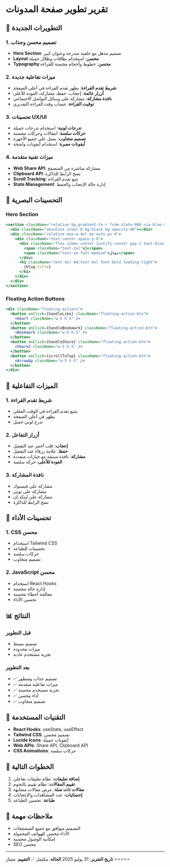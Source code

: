 # تقرير تطوير صفحة المدونات

## 🚀 التطويرات الجديدة

### 1. تصميم محسن وجذاب

- **Hero Section**: تصميم مذهل مع خلفية متدرجة وعنوان كبير
- **Layout محسن**: استخدام بطاقات وظلال جميلة
- **Typography محسن**: خطوط وأحجام محسنة للقراءة

### 2. ميزات تفاعلية جديدة

- **شريط تقدم القراءة**: يظهر تقدم القراءة في أعلى الصفحة
- **أزرار عائمة**: إعجاب، حفظ، مشاركة، العودة للأعلى
- **نافذة مشاركة**: مشاركة على وسائل التواصل الاجتماعي
- **توقيت القراءة**: حساب وقت القراءة التقديري

### 3. تحسينات UX/UI

- **تدرجات لونية**: استخدام تدرجات جميلة
- **حركات سلسة**: انتقالات وحركات محسنة
- **تصميم متجاوب**: يعمل على جميع الأجهزة
- **أيقونات معبرة**: استخدام أيقونات واضحة

### 4. ميزات تقنية متقدمة

- **Web Share API**: مشاركة مباشرة من المتصفح
- **Clipboard API**: نسخ الرابط للذاكرة
- **Scroll Tracking**: تتبع تقدم القراءة
- **State Management**: إدارة حالة الإعجاب والحفظ

## 🎨 التحسينات البصرية

### Hero Section

```jsx
<section className="relative bg-gradient-to-r from-slate-900 via-blue-900 to-slate-900 text-white py-20">
  <div className="absolute inset-0 bg-black bg-opacity-40"></div>
  <div className="relative max-w-4xl mx-auto px-4">
    <div className="text-center space-y-6">
      <div className="flex items-center justify-center gap-2 text-blue-200 mb-4">
        <span className="text-2xl">📝</span>
        <span className="text-sm font-medium">مقال</span>
      </div>
      <h1 className="text-4xl md:text-6xl font-bold leading-tight">
        {blog.title}
      </h1>
    </div>
  </div>
</section>
```

### Floating Action Buttons

```jsx
<div className="floating-actions">
  <button onClick={handleLike} className="floating-action-btn">
    <Heart className="w-5 h-5" />
  </button>
  <button onClick={handleBookmark} className="floating-action-btn">
    <Bookmark className="w-5 h-5" />
  </button>
  <button onClick={handleShare} className="floating-action-btn">
    <Share2 className="w-5 h-5" />
  </button>
  <button onClick={scrollToTop} className="floating-action-btn">
    <ArrowUp className="w-5 h-5" />
  </button>
</div>
```

## 📱 الميزات التفاعلية

### 1. شريط تقدم القراءة

- يتتبع تقدم القراءة في الوقت الفعلي
- يظهر في أعلى الصفحة
- تدرج لوني جميل

### 2. أزرار التفاعل

- **إعجاب**: قلب أحمر عند التفعيل
- **حفظ**: علامة زرقاء عند التفعيل
- **مشاركة**: نافذة منبثقة مع خيارات متعددة
- **العودة للأعلى**: حركة سلسة

### 3. نافذة المشاركة

- مشاركة على فيسبوك
- مشاركة على تويتر
- مشاركة على لينكد إن
- نسخ الرابط للذاكرة

## 🎯 تحسينات الأداء

### 1. CSS محسن

- استخدام Tailwind CSS
- تحسينات للطباعة
- حركات سلسة
- تصميم متجاوب

### 2. JavaScript محسن

- استخدام React Hooks
- إدارة حالة محسنة
- معالجة أخطاء محسنة
- تحسين الأداء

## 📊 النتائج

### قبل التطوير

- تصميم بسيط
- ميزات محدودة
- تجربة مستخدم عادية

### بعد التطوير

- ✅ تصميم جذاب ومتطور
- ✅ ميزات تفاعلية متقدمة
- ✅ تجربة مستخدم محسنة
- ✅ أداء محسن
- ✅ تصميم متجاوب

## 🔧 التقنيات المستخدمة

- **React Hooks**: useState, useEffect
- **Tailwind CSS**: تصميم محسن
- **Lucide Icons**: أيقونات جميلة
- **Web APIs**: Share API, Clipboard API
- **CSS Animations**: حركات سلسة

## 🚀 الخطوات التالية

1. **إضافة تعليقات**: نظام تعليقات تفاعلي
2. **تقييم المقالات**: نظام تقييم بالنجوم
3. **مقالات ذات صلة**: عرض مقالات مشابهة
4. **إحصائيات**: عدد المشاهدات والإعجابات
5. **طباعة**: تحسين الطباعة

## 📝 ملاحظات مهمة

- التصميم متوافق مع جميع المتصفحات
- الأداء محسن للهواتف المحمولة
- إمكانية الوصول محسنة
- SEO محسن

---

**تاريخ التقرير**: 31 يوليو 2025
**الحالة**: مكتمل ✅
**التقييم**: ممتاز ⭐⭐⭐⭐⭐
